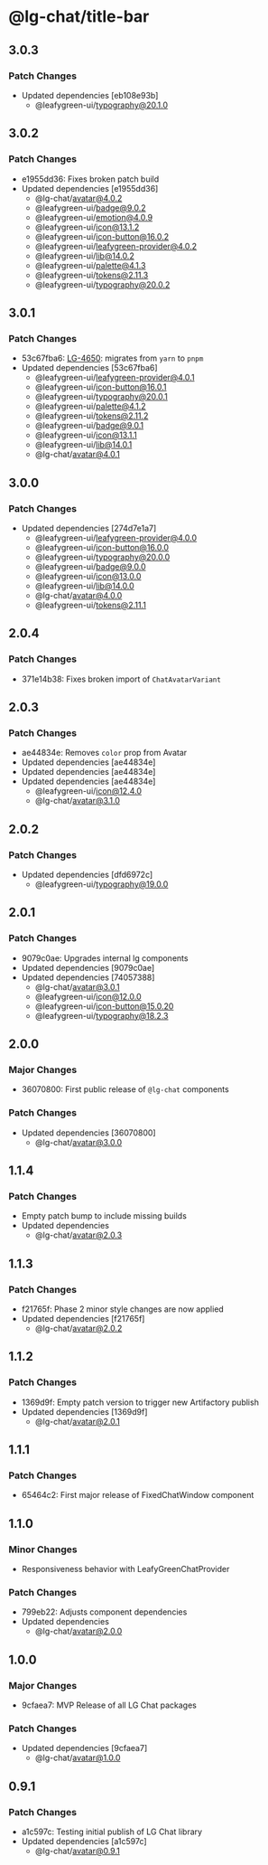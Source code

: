 # @lg-chat/title-bar

## 3.0.3

### Patch Changes

- Updated dependencies [eb108e93b]
  - @leafygreen-ui/typography@20.1.0

## 3.0.2

### Patch Changes

- e1955dd36: Fixes broken patch build
- Updated dependencies [e1955dd36]
  - @lg-chat/avatar@4.0.2
  - @leafygreen-ui/badge@9.0.2
  - @leafygreen-ui/emotion@4.0.9
  - @leafygreen-ui/icon@13.1.2
  - @leafygreen-ui/icon-button@16.0.2
  - @leafygreen-ui/leafygreen-provider@4.0.2
  - @leafygreen-ui/lib@14.0.2
  - @leafygreen-ui/palette@4.1.3
  - @leafygreen-ui/tokens@2.11.3
  - @leafygreen-ui/typography@20.0.2

## 3.0.1

### Patch Changes

- 53c67fba6: [LG-4650](https://jira.mongodb.org/browse/LG-4650): migrates from `yarn` to `pnpm`
- Updated dependencies [53c67fba6]
  - @leafygreen-ui/leafygreen-provider@4.0.1
  - @leafygreen-ui/icon-button@16.0.1
  - @leafygreen-ui/typography@20.0.1
  - @leafygreen-ui/palette@4.1.2
  - @leafygreen-ui/tokens@2.11.2
  - @leafygreen-ui/badge@9.0.1
  - @leafygreen-ui/icon@13.1.1
  - @leafygreen-ui/lib@14.0.1
  - @lg-chat/avatar@4.0.1

## 3.0.0

### Patch Changes

- Updated dependencies [274d7e1a7]
  - @leafygreen-ui/leafygreen-provider@4.0.0
  - @leafygreen-ui/icon-button@16.0.0
  - @leafygreen-ui/typography@20.0.0
  - @leafygreen-ui/badge@9.0.0
  - @leafygreen-ui/icon@13.0.0
  - @leafygreen-ui/lib@14.0.0
  - @lg-chat/avatar@4.0.0
  - @leafygreen-ui/tokens@2.11.1

## 2.0.4

### Patch Changes

- 371e14b38: Fixes broken import of `ChatAvatarVariant`

## 2.0.3

### Patch Changes

- ae44834e: Removes `color` prop from Avatar
- Updated dependencies [ae44834e]
- Updated dependencies [ae44834e]
- Updated dependencies [ae44834e]
  - @leafygreen-ui/icon@12.4.0
  - @lg-chat/avatar@3.1.0

## 2.0.2

### Patch Changes

- Updated dependencies [dfd6972c]
  - @leafygreen-ui/typography@19.0.0

## 2.0.1

### Patch Changes

- 9079c0ae: Upgrades internal lg components
- Updated dependencies [9079c0ae]
- Updated dependencies [74057388]
  - @lg-chat/avatar@3.0.1
  - @leafygreen-ui/icon@12.0.0
  - @leafygreen-ui/icon-button@15.0.20
  - @leafygreen-ui/typography@18.2.3

## 2.0.0

### Major Changes

- 36070800: First public release of `@lg-chat` components

### Patch Changes

- Updated dependencies [36070800]
  - @lg-chat/avatar@3.0.0

## 1.1.4

### Patch Changes

- Empty patch bump to include missing builds
- Updated dependencies
  - @lg-chat/avatar@2.0.3

## 1.1.3

### Patch Changes

- f21765f: Phase 2 minor style changes are now applied
- Updated dependencies [f21765f]
  - @lg-chat/avatar@2.0.2

## 1.1.2

### Patch Changes

- 1369d9f: Empty patch version to trigger new Artifactory publish
- Updated dependencies [1369d9f]
  - @lg-chat/avatar@2.0.1

## 1.1.1

### Patch Changes

- 65464c2: First major release of FixedChatWindow component

## 1.1.0

### Minor Changes

- Responsiveness behavior with LeafyGreenChatProvider

### Patch Changes

- 799eb22: Adjusts component dependencies
- Updated dependencies
  - @lg-chat/avatar@2.0.0

## 1.0.0

### Major Changes

- 9cfaea7: MVP Release of all LG Chat packages

### Patch Changes

- Updated dependencies [9cfaea7]
  - @lg-chat/avatar@1.0.0

## 0.9.1

### Patch Changes

- a1c597c: Testing initial publish of LG Chat library
- Updated dependencies [a1c597c]
  - @lg-chat/avatar@0.9.1
